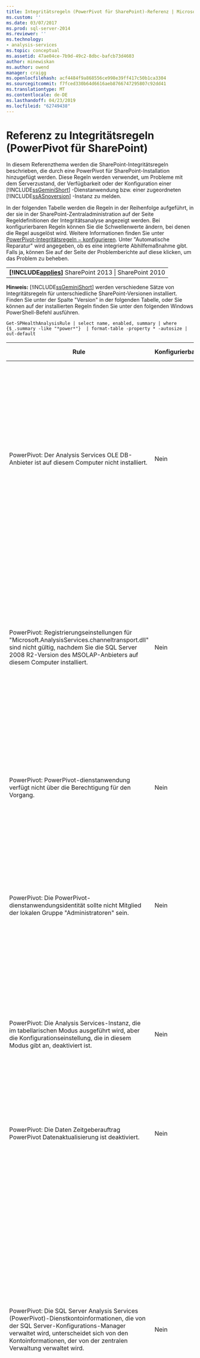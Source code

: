 ```yaml
---
title: Integritätsregeln (PowerPivot für SharePoint)-Referenz | Microsoft-Dokumentation
ms.custom: ''
ms.date: 03/07/2017
ms.prod: sql-server-2014
ms.reviewer: ''
ms.technology:
- analysis-services
ms.topic: conceptual
ms.assetid: 47ae04ce-7b9d-49c2-8dbc-bafcb73d4603
author: minewiskan
ms.author: owend
manager: craigg
ms.openlocfilehash: acf4484f9a868556ce998e39ff417c50b1ca3304
ms.sourcegitcommit: f7fced330b64d6616aeb8766747295807c92dd41
ms.translationtype: MT
ms.contentlocale: de-DE
ms.lasthandoff: 04/23/2019
ms.locfileid: "62749438"
---
```

# <a name="health-rules-reference-powerpivot-for-sharepoint"></a>Referenz zu Integritätsregeln (PowerPivot für SharePoint)
  In diesem Referenzthema werden die SharePoint-Integritätsregeln beschrieben, die durch eine PowerPivot für SharePoint-Installation hinzugefügt werden. Diese Regeln werden verwendet, um Probleme mit dem Serverzustand, der Verfügbarkeit oder der Konfiguration einer [!INCLUDE[ssGeminiShort](../../includes/ssgeminishort-md.md)] -Dienstanwendung bzw. einer zugeordneten [!INCLUDE[ssASnoversion](../../includes/ssasnoversion-md.md)] -Instanz zu melden.  
  
 In der folgenden Tabelle werden die Regeln in der Reihenfolge aufgeführt, in der sie in der SharePoint-Zentraladministration auf der Seite Regeldefinitionen der Integritätsanalyse angezeigt werden. Bei konfigurierbaren Regeln können Sie die Schwellenwerte ändern, bei denen die Regel ausgelöst wird. Weitere Informationen finden Sie unter [PowerPivot-Integritätsregeln − konfigurieren](configure-power-pivot-health-rules.md). Unter "Automatische Reparatur" wird angegeben, ob es eine integrierte Abhilfemaßnahme gibt. Falls ja, können Sie auf der Seite der Problemberichte auf diese klicken, um das Problem zu beheben.  
  
||  
|-|  
|**[!INCLUDE[applies](../../includes/applies-md.md)]** SharePoint 2013 &#124; SharePoint 2010|  
  
 **Hinweis:** [!INCLUDE[ssGeminiShort](../../includes/ssgeminishort-md.md)] werden verschiedene Sätze von Integritätsregeln für unterschiedliche SharePoint-Versionen installiert. Finden Sie unter der Spalte "Version" in der folgenden Tabelle, oder Sie können auf der installierten Regeln finden Sie unter den folgenden Windows PowerShell-Befehl ausführen.  
  
```  
Get-SPHealthAnalysisRule | select name, enabled, summary | where {$_.summary -like "*power*"}  | format-table -property * -autosize | out-default  
```  
  
|Rule|Konfigurierbar|Automatische Reparatur|Version|Description|  
|----------|------------------|-----------------|-------------|-----------------|  
|PowerPivot: Der Analysis Services OLE DB-Anbieter ist auf diesem Computer nicht installiert.|Nein|Nein|SharePoint 2010|Der OLE DB-Anbieter für Analysis Services ist entweder auf dem Server nicht installiert oder weist die falsche Version auf. Diese Regel wird angezeigt, wenn die SharePoint-Farm Instanzen von Excel Services auf Anwendungsservern enthält, für die PowerPivot für SharePoint nicht verfügbar ist. Die Regel warnt Sie, dass der OLE DB-Anbieter für Analysis Services nicht installiert ist, der von Excel Services zum Herstellen einer Verbindung mit PowerPivot-Daten verwendet wird. Um dieses Problem zu beheben, installieren Sie den OLE DB-Anbieter auf jedem Excel Services-Server, auf dem der OLE DB-Anbieter für Analysis Services nicht vorhanden ist. Sie können den OLE DB-Anbieter für Analysis Services im Microsoft Download Center herunterladen und installieren. Weitere Informationen finden Sie unter [Installieren des OLE DB-Anbieters für Analysis Services auf SharePoint-Servern](../../sql-server/install/install-the-analysis-services-ole-db-provider-on-sharepoint-servers.md).|  
|PowerPivot: Registrierungseinstellungen für "Microsoft.AnalysisServices.channeltransport.dll" sind nicht gültig, nachdem Sie die SQL Server 2008 R2-Version des MSOLAP-Anbieters auf diesem Computer installiert.|Nein|Ja|SharePoint 2010|Dies ist ein Serverkonfigurationsproblem. Höchstwahrscheinlich wurde die Datei "ChannelTransport.dll" nicht in der globalen Assembly registriert. Führen Sie die automatische Reparatur für diese Regel aus, um die .dll-Datei auf jedem Server zu registrieren, auf dem PowerPivot für SharePoint installiert ist. Alternativ können Sie "regasm.exe" ausführen, um die Datei manuell zu registrieren. Wenn Sie den SharePoint-Timerdienst nicht als lokaler Administrator ausführen, ist ggf. eine manuelle Registrierung erforderlich. Wenn Sie die Registrierungseinstellungen nicht aktualisieren, hat dies eine langsamere Serverkommunikation zwischen Excel Services und dem PowerPivot-Systemdienst zur Folge, was in bestimmten Sicherheitskonfigurationen Verbindungsfehler auslösen kann.|  
|PowerPivot: PowerPivot-dienstanwendung verfügt nicht über die Berechtigung für den Vorgang.|Nein|Nein|SharePoint 2010|Diese Regel überprüft, ob die PowerPivot-Dienstanwendungsidentität Datenbankbesitzer der PowerPivot-Serveranwendungsdatenbank ist und über Administratorberechtigungen für die lokale SQL Server Analysis Services-Instanz verfügt. Diese Berechtigungen werden während der Installation und Bereitstellung automatisch gewährt. Wenn dieser Schritt jedoch nicht abgeschlossen wurde, tritt diese Integritätsregel ein.|  
|PowerPivot: Die PowerPivot-dienstanwendungsidentität sollte nicht Mitglied der lokalen Gruppe "Administratoren" sein.|Nein|Nein|SharePoint 2010|Dies ist eine Best Practice, die die Gesamtsicherheit der Bereitstellung verbessert. Wenn Sie die PowerPivot-Dienstanwendung so konfiguriert haben, dass sie unter einem Konto der lokalen Administratorgruppe ausgeführt werden soll, sollten Sie das Dienstkonto in ein Konto ändern, der nicht zu dieser Gruppe gehört. Es wird empfohlen, ein spezielles Konto mit möglichst wenigen Berechtigungen für jeden Dienst zu verwenden. Sie erzielen so eine Dienstisolation und vereinfachen die Überwachung von Anmeldungen. Weitere Informationen zum Ändern des Dienstkontos finden Sie unter [Konfigurieren von PowerPivot-Dienstkonten](configure-power-pivot-service-accounts.md).|  
|PowerPivot: Die Analysis Services-Instanz, die im tabellarischen Modus ausgeführt wird, aber die Konfigurationseinstellung, die in diesem Modus gibt an, deaktiviert ist.|Nein|Nein|SharePoint 2010|Diese Regel überprüft, ob in der SQL Server Analysis Services-Instanz in einer PowerPivot für SharePoint-Installation die `DeploymentMode`-Servereigenschaft auf 1 festgelegt ist. Wenn die Eigenschaft auf einen anderen Wert festgelegt ist oder wenn der SharePoint-Timerdienst, der die Regelprüfung ausführt, nicht über die Berechtigung zum Öffnen der Datei verfügt, schlägt diese Regel fehl. Weitere Informationen zur Bereitstellungsmoduseigenschaft finden Sie unter [Bestimmen des Servermodus einer Analysis Services-Instanz](../instances/determine-the-server-mode-of-an-analysis-services-instance.md).|  
|PowerPivot: Die Daten Zeitgeberauftrag PowerPivot Datenaktualisierung ist deaktiviert.|Nein|Nein|SharePoint 2013<br /><br /> SharePoint 2010|Überprüfen Sie die Einstellungen für den Zeitgeberauftrag, um sicherzustellen, dass dieser aktiviert wurde. Wenn Sie die PowerPivot-Datenaktualisierungsfunktion nicht verwenden, können Sie diese Regel ignorieren. Weitere Informationen finden Sie unter [PowerPivot-Datenaktualisierung mit SharePoint 2010](../powerpivot-data-refresh-with-sharepoint-2010.md).|  
|PowerPivot: Die SQL Server Analysis Services (PowerPivot)-Dienstkontoinformationen, die von der SQL Server-Konfigurations-Manager verwaltet wird, unterscheidet sich von den Kontoinformationen, der von der zentralen Verwaltung verwaltet wird.|Nein|Nein|SharePoint 2010|Diese Regel überprüft, ob die Dienstkontoinformationen im SQL Server-Konfigurations-Manager mit den Informationen des verwalteten Kontos in der Zentraladministration für die gleiche Analysis Services-Instanz übereinstimmen. Wenn sich die Konten unterscheiden, wird dem Problem- und Lösungsbericht ein Eintrag hinzugefügt, damit Sie die Dienstkontoinformationen im SQL Server-Konfigurations-Manager auf das in der Zentraladministration angegebene Konto zurücksetzen können. Der SQL Server-Konfigurations-Manager ist kein unterstütztes Tool zum Ändern des Benutzernamens und Kennworts von Dienstkonten in einer PowerPivot für SharePoint-Installation. Bei Verwendung der Zentraladministration kann die Funktion für verwaltete Konten von SharePoint genutzt werden. Wenn die Farm mehrere PowerPivot für SharePoint-Server beinhaltet, können inkonsistente Dienstkontoeinstellungen die Verarbeitungs- und Abfrageoperationen auf dem Server mit den falschen Dienstinformationen beeinträchtigen.<br /><br /> Wenn diese Regel ausgelöst wurde, können auf einem einzelnen Server PowerPivot-Arbeitsmappen vorübergehend genutzt werden. Es wird jedoch empfohlen, das Problem so schnell wie möglich zu beheben. Datenbank- und Dateisystemberechtigungen werden anhand der Kontoinformationen in der Zentraladministration aktualisiert.|  
|PowerPivot: Die bereitgestellte farmlösung ist nicht auf dem neuesten Stand.|Nein|Ja|SharePoint 2010|Eine PowerPivot für SharePoint-Installation verwendet eine Lösung auf Farmebene und eine Lösung auf Webanwendungsebene, um die Funktionen zu installieren. Diese Regel gibt an, dass die Farmlösung relativ zur Version, dem Server oder möglicherweise der Weblösung nicht aktuell ist. Höchstwahrscheinlich handelt es sich hierbei um ein Serverbereitstellungsproblem. Zur Behebung dieses Problems können Sie das SQL Server-Setup ausführen, um eine der PowerPivot für SharePoint-Installationen in der Farm zu reparieren. Weitere Informationen zu Lösungen in einer PowerPivot für SharePoint-Installation finden Sie unter [Bereitstellen der PowerPivot-Lösungen in SharePoint](deploy-power-pivot-solutions-to-sharepoint.md).|  
|PowerPivot: CPU-Auslastung-Gesamtauslastung ist zu hoch.|Ja|Nein|SharePoint 2010|Diese Regel meldet den CPU-Verbrauch auf Systemebene. Die CPU-Gesamtauslastung wird überwacht, da der PowerPivot-Systemdienst diese als Measure des Serverstatus für den zustandsbasierten Lastenausgleich auf mehreren PowerPivot für SharePoint-Servern in einer Farm verwendet. Erwägen Sie, der Farm einen weiteren Anwendungsserver hinzuzufügen und CPU-intensive Anwendungen auf diesen Server zu verschieben.|  
|PowerPivot: Analysis Services verfügt nicht über genügend CPU-Ressourcen, um die angeforderten Vorgänge auszuführen.|Ja|Nein|SharePoint 2010|Die Menge der verfügbaren CPU-Ressourcen für den Analysis Services-Prozess (msmdsrv.exe) reicht für den Grad der Aktivität auf diesem Server nicht aus. Erwägen Sie, der Farm einen weiteren PowerPivot für SharePoint-Server hinzuzufügen. Weitere Informationen finden Sie unter [Checkliste für die Bereitstellung: Horizontale Skalierung durch Hinzufügen von PowerPivot-Server zu einer SharePoint 2010-Farm](../../sql-server/install/deployment-checklist-scale-out-adding-powerpivot-servers-sharepoint-2010-farm.md).|  
|PowerPivot: Analysis Services verfügt nicht über genügend Arbeitsspeicher, um die angeforderten Vorgänge auszuführen.|Nein|Nein|SharePoint 2010|Diese Regel wird ausgelöst, wenn nur noch 5 % des Speichers für Analysis Services verfügbar ist. Auf einem SharePoint-Anwendungsserver sollte eine SQL Server Analysis Services-Instanz immer über einen kleinen Arbeitsspeicher als Reserve verfügen, der nie verwendet wird. Da der Server für die meisten Vorgänge arbeitsspeichergebunden ist, läuft er am besten, wenn er nicht ganz bis zur oberen Grenze ausgeführt wird.<br /><br /> Standardmäßig werden Warnungen aufgrund von unzureichendem Arbeitsspeicher ausgegeben, wenn der verfügbare Speicher auf 5 % gefallen ist. Sie können diesen Wert in einen höheren oder niedrigeren Wert ändern, indem Sie die Einstellungen für die Analysis Services-Instanz anpassen. Weitere Informationen finden Sie unter [PowerPivot-Integritätsregeln − konfigurieren](configure-power-pivot-health-rules.md).<br /><br /> Die 5 % nicht verwendeter Arbeitsspeicher werden als Prozentsatz des Arbeitsspeichers berechnet, der den Analysis Services zugeordnet wird. Wenn der gesamte Speicher z. B. 200 GB beträgt und Analysis Services davon 80 % (oder 160 GB) belegt, dann entsprechen die 5 % nicht verwendeter Speicher 5 % von 160 GB (oder 8 GB).|  
|PowerPivot: Die hohe Verbindungsanzahl weist darauf hin, dass weitere Server zur Bewältigung der aktuellen Arbeitslast bereitgestellt werden soll.|Ja|Nein|SharePoint 2010|Standardmäßig wird diese Integritätsregel ausgelöst, wenn die Anzahl einzelner Benutzerverbindungen 100 überschreitet. Dieser Standardwert ist ein beliebiger Wert (basiert nicht auf den Hardwarespezifikationen des Servers oder auf der Benutzeraktivität), damit Sie den Wert abhängig von der Serverkapazität und Benutzeraktivität in der Umgebung herauf- oder herabsetzen können. Weitere Informationen finden Sie unter [PowerPivot-Integritätsregeln − konfigurieren](configure-power-pivot-health-rules.md).|  
|PowerPivot: Das Verhältnis von ladeereignissen Verbindungen ist zu hoch.|Ja|Nein|SharePoint 2013<br /><br /> SharePoint 2010|Standardmäßig wird diese Integritätsregel ausgelöst, wenn der Prozentsatz der Ladeereignissen im Verhältnis zu Verbindungsereignissen im Verlauf des ganzen Datensammlungszeitraums (standardmäßig 4 Stunden) 50 % überschreitet. Ein Verhältnis in dieser Höhe deutet auf eine sehr hohe Anzahl von Verbindungen zu eindeutigen Arbeitsmappen oder auf zu drastische Cachereduzierungseinstellungen hin (Arbeitsmappen werden schnell entladen und aus dem System entfernt, während Anforderungen für diese Daten noch aktiv sind). Um falsche Positivmeldungen zu vermeiden, müssen in einem Zeitraum von 4 Stunden mindestens 20 Verbindungen vorhanden sein, damit das Verhältnis berechnet werden kann. Sie können als Grundlage dieser Integritätsregel auch ein anderes Verhältnis festlegen. Weitere Informationen finden Sie unter [PowerPivot-Integritätsregeln − konfigurieren](configure-power-pivot-health-rules.md). Weitere Informationen zum Konfigurieren des Caches finden Sie unter [Konfigurieren der Speicherplatzverwendung &#40;PowerPivot für SharePoint&#41;](configure-disk-space-usage-power-pivot-for-sharepoint.md).|  
|PowerPivot: Mindestens eine Minidump-Dateien wurden in das Protokollverzeichnis, was auf einen Programmabsturz gefunden.|Nein|Nein|SharePoint 2013<br /><br /> SharePoint 2010|Während eines Programmabsturzes werden Minidump-Dateien generiert, um Informationen über den Status der PowerPivot-Dienstanwendung kurz vor dem Absturz zu erfassen. Diese Informationen können an Microsoft gesendet und für die Problembehandlung verwendet werden. Diese Regel wird ausgelöst, wenn .dmp-Dateien auf dem Server erkannt werden. Die Regel stellt einen Link zu der Datei bereit, die sich im Ordner "\OLAP\Log" der PowerPivot für SharePoint-Instanz befindet. Beachten Sie, dass Sie den Inhalt der Datei nicht mithilfe eines Texteditors anzeigen können. Um eine Minidump-Datei anzuzeigen, müssen Sie ein separates Debugtool herunterladen und installieren. Weitere Informationen finden Sie unter [Debugtools für Windows](/windows-hardware/drivers/debugger/).|  
|PowerPivot: Speicherplatz auf dem Datenträger weist nicht genügend das Laufwerk auf dem PowerPivot-Daten zwischengespeichert werden.|Ja|Nein|SharePoint 2010|Standardmäßig wird diese Integritätsregel ausgelöst, wenn der Speicherplatz auf dem Laufwerk mit dem Sicherungsordner geringer als 5 % ist. Weitere Informationen zum Festlegen dieses Prozentsatzes finden Sie unter [PowerPivot-Integritätsregeln − konfigurieren](configure-power-pivot-health-rules.md). Weitere Informationen zur datenträgernutzung finden Sie unter [Konfigurieren der Speicherplatzverwendung &#40;PowerPivot für SharePoint&#41;](configure-disk-space-usage-power-pivot-for-sharepoint.md).|  
|PowerPivot: Verwendungsdaten werden nicht mit der erwarteten Häufigkeit aktualisiert.|Ja|Nein|SharePoint 2013<br /><br /> SharePoint 2010|PowerPivot für SharePoint erfasst Metriken zur Datenaktualisierung, zu Verbindungen und Abfrageantwortzeiten mithilfe des integrierten Systems für die Sammlung von Verwendungsdaten. Diese Verwendungsdaten werden in der PowerPivot-Dienstanwendungsdatenbank gespeichert, die dann wiederum zum Aktualisieren einer PowerPivot-Arbeitsmappe (PowerPivot Management Data.xlsx) dient, die Daten für Berichte im PowerPivot-Management-Dashboard bereitstellt. Diese Regel gibt an, dass Verwendungsdaten nicht mit ausreichender Häufigkeit in die Datei "PowerPivot Management Data.xlsx" verschoben werden. Die Regel verwendet den Zeitstempel in der XLSX-Datei als Nachweis, dass die Datei aktualisiert wurde. Weitere Probleme im Verwendungsdatensammlungssystem, die die Genauigkeit der Daten beeinträchtigen, werden durch diese Regel nicht erkannt. Überprüfen Sie zum Beheben dieses Fehlers, ob die Zeitgeberaufträge ausgeführt werden. Weitere Informationen zur Sammlung von Verwendungsdaten finden Sie unter [konfigurieren Sammlung von Verwendungsdaten für &#40;PowerPivot für SharePoint](configure-usage-data-collection-for-power-pivot-for-sharepoint.md).|  
|PowerPivot: Das midtier-Prozesskonto sollte Berechtigung 'Alles lesen' für alle zugeordneten SPWebApplications besitzen.|Nein|Ja|SharePoint 2013<br /><br /> SharePoint 2010|Die PowerPivot-dienstanwendungsidentität benötigen **alles lesen** verfügen, um den Zugriff von der SharePoint-Inhaltsdatenbanken im Auftrag von Benutzern, die Berechtigung für ein Dokument verfügen. Um zu bestimmen, welches Konto als die PowerPivot-dienstanwendungsidentität verwendet wird, öffnen Sie die **Dienstkonten konfigurieren** Seite in der Zentraladministration. Höchstwahrscheinlich wird die Dienstanwendung entweder im Dienstanwendungspool des **SharePoint-Webdienstsystems** oder einem dedizierten Anwendungspool ausgeführt. Obwohl diese Regel Möglichkeit einer automatischen Reparatur bietet, erhalten Sie bessere Ergebnisse, wenn Sie die Berechtigungen manuell gewähren, indem Sie wie folgt vorgehen:<br /><br /> 1) Klicken Sie in der Zentraladministration auf **Webanwendungen verwalten**.<br /><br /> 2) Wählen Sie eine Website aus, und klicken Sie anschließend auf **Benutzerrichtlinie**.<br /><br /> 3) Klicken Sie auf **Benutzer hinzufügen**.<br /><br /> 4) Wählen Sie (Alle-Zonen) aus, und klicken Sie auf **Weiter**.<br /><br /> (5) Benutzer, geben Sie die PowerPivot-dienstanwendungsidentität ein, und klicken Sie dann auf die **alles lesen** Kontrollkästchen. Klicken Sie auf **Fertig stellen**.<br /><br /> 6) Überprüfen Sie die Reparatur. Klicken Sie in Monitoring auf **Regeldefinitionen überprüfen**. Suchen und öffnen Sie dann die PowerPivot-Regel. Klicken Sie auf **Jetzt ausführen**. Gehen Sie zurück zu **Probleme und Lösungen überprüfen** , um sicherzustellen, dass die Regel nicht mehr angezeigt wird.|  
|PowerPivot: Der sekundäre Anmeldedienst (Seclogon) ist deaktiviert.|Nein|Nein|SharePoint 2013<br /><br /> SharePoint 2010|Der sekundäre Anmeldedienst wird verwendet, um Miniaturbilder der PowerPivot-Arbeitsmappen im PowerPivot-Katalog zu generieren. Standardmäßig ist der sekundäre Anmeldedienst auf manuellen Start festgelegt. Wenn der Dienst deaktiviert ist, tritt beim Generieren von Miniaturansichten ein Fehler auf. Darüber hinaus werden die ULS-Protokolle die Fehlermeldung enthalten: "Der Fehler 1058 haben liegene Ursache der Tatsache der Windows-Dienst, der"Sekundäre Anmeldung"deaktiviert ist."<br /><br /> Um die Dienstkonfiguration zu überprüfen, verwenden Sie die Konsolenanwendungsdienste, um Sekundäre Anmeldung zu suchen und deren **Starttyp** in **Manuell**zu ändern. Wenn Sie den Dienst nicht aktivieren können, verfügt Ihre Organisation möglicherweise über eine Gruppenrichtlinie zum Deaktivieren. Fragen Sie einen Administrator, ob dies der Fall ist.<br /><br /> Wenn Sie den Dienst aktiviert haben, werden die Miniaturansichts- oder Momentaufnahmebilder nach und nach aktualisiert. Sie können auch eine Aktualisierung erzwingen, indem Sie den Dienst erneut starten und dann die Eigenschaftenseiten eines bestimmten Berichts öffnen und erneut speichern. Weitere Informationen finden Sie unter [verwenden PowerPivot-Katalogs](https://go.microsoft.com/fwlink/?LinkId=246462).|  
|PowerPivot: ADOMD.NET ist nicht auf einem eigenständigen WFE installiert, die für die Zentraladministration konfiguriert ist|Nein|Nein|SharePoint 2013<br /><br /> SharePoint 2010|ADOMD.NET ist eine Analysis Services-Clientbibliothek, die Verbindungen mit einer Analysis Services-Datenbank unterstützt. In einer Bereitstellung von PowerPivot für SharePoint ermöglicht ADOMD.NET den Zugriff auf die integrierten Berichte im PowerPivot-Management-Dashboard der Zentraladministration. Integrierte Berichte sind eigentlich PowerPivot-Arbeitsmappen, die eingebettete Analysis Services-Daten enthalten. Das Management-Dashboard sendet mithilfe von ADOMD.NET eine Verbindungsanforderung an den Server, der in der Arbeitsmappe enthaltene Daten lädt.<br /><br /> In Topologien mit Zentraladministration, die auf einem eigenständigen Web-Front-End-Server ausgeführt wird, müssen Sie ADOMD.NET manuell installieren, wenn Sie diese Berichte im Management-Dashboard anzeigen möchten. Weitere Informationen finden Sie unter [Installieren von ADOMD.NET auf Web-Front-End-Servern, auf denen die Zentraladministration ausgeführt wird](../../sql-server/install/install-adomd-net-on-web-front-end-servers-running-central-administration.md).|  
  
  
